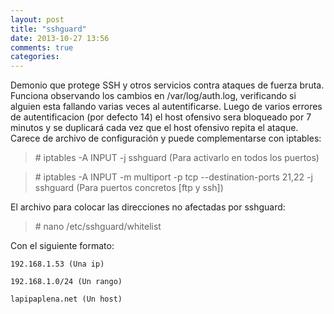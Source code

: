 ```yaml
---
layout: post
title: "sshguard"
date: 2013-10-27 13:56
comments: true
categories: 
---
```

Demonio que protege SSH y otros servicios contra ataques de fuerza bruta. Funciona observando los cambios en /var/log/auth.log, verificando si alguien esta fallando varias veces al autentificarse. Luego de varios errores de autentificacion (por defecto 14) el host ofensivo sera bloqueado por 7 minutos y se duplicará cada vez que el host ofensivo repita el ataque. Carece de archivo de configuración y puede complementarse con iptables:

>\# iptables -A INPUT -j sshguard (Para activarlo en todos los puertos)

>\# iptables -A INPUT -m multiport -p tcp --destination-ports 21,22 -j sshguard (Para puertos concretos [ftp y ssh])

El archivo para colocar las direcciones no afectadas por sshguard:

>\# nano /etc/sshguard/whitelist

Con el siguiente formato:

	192.168.1.53 (Una ip)

	192.168.1.0/24 (Un rango)

	lapipaplena.net (Un host)

